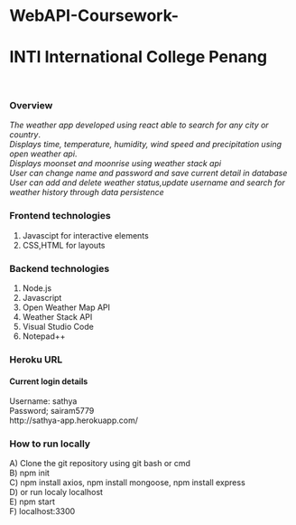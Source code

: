 # WebAPI-Coursework-

<b><h1>INTI International College Penang</b></h1>
<br>

<b><h3>Overview</b><br></h3>
*The weather app developed using react able to search for any city or country*.<br>
*Displays time, temperature, humidity, wind speed and precipitation using open weather api*.<br>
*Displays moonset and moonrise using weather stack api*<br>
*User can change name and password and save current detail in database*<br>
*User can add and delete weather status,update username and search for weather history through data persistence*</b>

<b><h3>Frontend technologies</b><br></h3>
1. Javascipt for interactive elements<br>
2. CSS,HTML for layouts<br>

<b><h3>Backend technologies</b><br></h3>
1. Node.js<br>
2. Javascript<br>
3. Open Weather Map API<br>
4. Weather Stack API<br>
5. Visual Studio Code<br>
6. Notepad++<br>


<b><h3>Heroku URL</b></br></h3>
<h4>Current login details</h4>
Username: sathya<br>
Password; sairam5779<br>
http://sathya-app.herokuapp.com/

<b><h3>How to run locally</b><br></h3>
A) Clone the git repository using git bash or cmd<br>
B) npm init <br>
C) npm install axios, npm install mongoose, npm install express<br>
D) or run localy localhost<br>
E) npm start<br>
F) localhost:3300<br>





